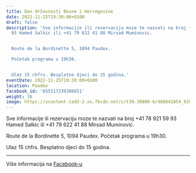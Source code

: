 ```yaml
---
title: Dan državnosti Bosne i Hercegovine
date: 2022-11-25T19:30:00+0100
draft: false
description: 'Sve informacije ili rezervaciju moze te nazvati na broj +41 78 921 59
  93 Hamed Salkic ili +41 79 622 41 88 Mirsad Muminovic.


  Route de la Bordinette 5, 1094 Paudex.

  Početak programa u 19h30.


  Ulaz 15 chfrs. Besplatno djeci do 15 godina.'
eventDate: 2022-11-25T19:30:00+0100
location: Paudex
facebook_id: '655117239386651'
weight: 30
image: https://scontent-iad3-2.xx.fbcdn.net/v/t39.30808-6/486641854_9399207156841686_1516080123773765506_n.jpg?_nc_cat=103&ccb=1-7&_nc_sid=9e60e4&_nc_ohc=YIVTlaPf-OQQ7kNvwEiu4Oz&_nc_oc=Adlaj0V_ZBQDXV1LTqHPQ3y1aSbdpQyS9Qr-tHl5Hp9MHltoZ9wwRJ8Au51CWtpFmSo&_nc_zt=23&_nc_ht=scontent-iad3-2.xx&edm=ABTKTjYEAAAA&_nc_gid=5Dmx_9bROCzWz_s5IysU3g&oh=00_AfVwZB-oEy43lA3-uqTkBDiV35G-XbS_DqmrbIV5WBlVvA&oe=68B0663D
---
```


Sve informacije ili rezervaciju moze te nazvati na broj +41 78 921 59 93 Hamed Salkic ili +41 79 622 41 88 Mirsad Muminovic.

Route de la Bordinette 5, 1094 Paudex.
Početak programa u 19h30.

Ulaz 15 chfrs. Besplatno djeci do 15 godina.

---

Više informacija na [Facebook-u](https://facebook.com/events/655117239386651)